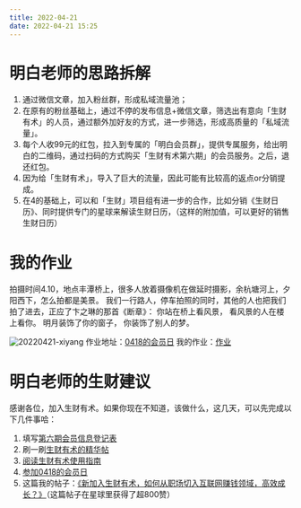 ```yaml
---
title: 2022-04-21
date: 2022-04-21 15:25
---
```


 

# 明白老师的思路拆解

1. 通过微信文章，加入粉丝群，形成私域流量池；
2. 在原有的粉丝基础上，通过不停的发布信息+微信文章，筛选出有意向「生财有术」的人员，通过额外加好友的方式，进一步筛选，形成高质量的「私域流量」。
3. 每个人收99元的红包，拉入到专属的「明白会员群」，提供专属服务，给出明白的二维码，通过扫码的方式购买「生财有术第六期」的会员服务。之后，退还红包。
4. 因为给「生财有术」，导入了巨大的流量，因此可能有比较高的返点or分销提成。
5. 在4的基础上，可以和「生财」项目组有进一步的合作，比如分销《生财日历》、同时提供专门的星球来解读生财日历，（这样的附加值，可以更好的销售生财日历）

# 我的作业

拍摄时间4.10，地点丰潭桥上，很多人放着摄像机在做延时摄影，余杭塘河上，夕阳西下，怎么拍都是美景。
我们一行路人，停车拍照的同时，其他的人也把我们拍了进去，正应了卞之琳的那首《断章》：
你站在桥上看风景，
看风景的人在楼上看你。
明月装饰了你的窗子，
你装饰了别人的梦。

![20220421-xiyang](http://images.iotop.work/uPic/20220421-xiyang.jpg)
作业地址：[0418的会员日](https://t.zsxq.com/72nynY3)
我的作业：[作业](https://wx.zsxq.com/dweb2/index/topic_detail/812548522154422)

# 明白老师的生财建议
感谢各位，加入生财有术。如果你现在不知道，该做什么，这几天，可以先完成以下几件事哈：
 
1. 填写[第六期会员信息登记表](http://form.shengcaiyoushu.com/f/HA1G1g)
2. 刷一刷[生财有术的精华帖](http://form.shengcaiyoushu.com/home)
3. [阅读生财有术使用指南](http://form.shengcaiyoushu.com/t/z27VzOFx)
4. [参加0418的会员日](https://t.zsxq.com/72nynY3)
5. 这篇我的帖子：[《新加入生财有术，如何从职场切入互联网赚钱领域，高效成长？》](https://wx.zsxq.com/dweb2/index/topic_detail/421185525121258)（这篇帖子在星球里获得了超800赞）
